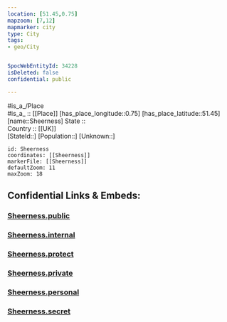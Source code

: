 ```yaml
---
location: [51.45,0.75] 
mapzoom: [7,12] 
mapmarker: city 
type: City
tags:
- geo/City


SpocWebEntityId: 34228
isDeleted: false
confidential: public

---
```

#is_a_/Place  
#is_a_ :: [[Place]] 
[has_place_longitude::0.75] 
[has_place_latitude::51.45] 
[name::Sheerness] 
State ::  
Country :: [[UK]]  
[StateId::] 
[Population::] 
[Unknown::] 


```leaflet
id: Sheerness
coordinates: [[Sheerness]] 
markerFile: [[Sheerness]] 
defaultZoom: 11 
maxZoom: 18
```


## Confidential Links & Embeds: 

### [Sheerness.public](/_public/\Earth\Continent\Europe\Europe~North\UK\England\Regions~England\South_East_England\KentSheerness.public.md) 

### [Sheerness.internal](/_internal/\Earth\Continent\Europe\Europe~North\UK\England\Regions~England\South_East_England\KentSheerness.internal.md) 

### [Sheerness.protect](/_protect/\Earth\Continent\Europe\Europe~North\UK\England\Regions~England\South_East_England\KentSheerness.protect.md) 

### [Sheerness.private](/_private/\Earth\Continent\Europe\Europe~North\UK\England\Regions~England\South_East_England\KentSheerness.private.md) 

### [Sheerness.personal](/_personal/\Earth\Continent\Europe\Europe~North\UK\England\Regions~England\South_East_England\KentSheerness.personal.md) 

### [Sheerness.secret](/_secret/\Earth\Continent\Europe\Europe~North\UK\England\Regions~England\South_East_England\KentSheerness.secret.md)

